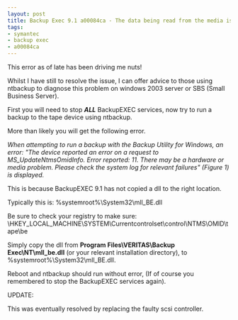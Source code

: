 ```yaml
--- 
layout: post
title: Backup Exec 9.1 a00084ca - The data being read from the media is inconsistent
tags: 
- symantec
- backup exec
- a00084ca
---
```

This error as of late has been driving me nuts!

Whilst I have still to resolve the issue, I can offer advice to those using ntbackup to diagnose this problem on windows 2003 server or SBS (Small Business Server).

First you will need to stop <strong>_ALL_</strong> BackupEXEC services, now try to run a backup to the tape device using ntbackup.

More than likely you will get the following error.

<em>When attempting to run a backup with the Backup Utility for Windows, an error: "The device reported an error on a request to MS_UpdateNtmsOmidInfo. Error reported: 11. There may be a hardware or media problem. Please check the system log for relevant failures" (Figure 1) is displayed.</em>

This is because BackupEXEC 9.1 has not copied a dll to the right location.

Typically this is: %systemroot%\System32\mll_BE.dll

Be sure to check your registry to make sure: \\HKEY_LOCAL_MACHINE\SYSTEM\Currentcontrolset\control\NTMS\OMID\tape\be

Simply copy the dll from <strong>Program Files\VERITAS\Backup Exec\NT\mll_be.dll</strong> (or your relevant installation directory), to %systemroot%\System32\mll_BE.dll.

Reboot and ntbackup should run without error, (If of course you remembered to stop the BackupEXEC services again).

UPDATE:

This was eventually resolved by replacing the faulty scsi controller.
